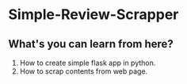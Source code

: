 # Simple-Review-Scrapper

## What's you can learn from here?
  1. How to create simple flask app in python.
  2. How to scrap contents from web page.
